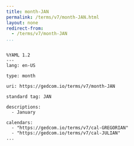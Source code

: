 ```yaml
---
title: month-JAN
permalink: /terms/v7/month-JAN.html
layout: none
redirect-from:
  - /terms/v7/month-JAN
...
```


```

%YAML 1.2
---
lang: en-US

type: month

uri: https://gedcom.io/terms/v7/month-JAN

standard tag: JAN

descriptions:
  - January

calendars:
  - "https://gedcom.io/terms/v7/cal-GREGORIAN"
  - "https://gedcom.io/terms/v7/cal-JULIAN"
...

```
